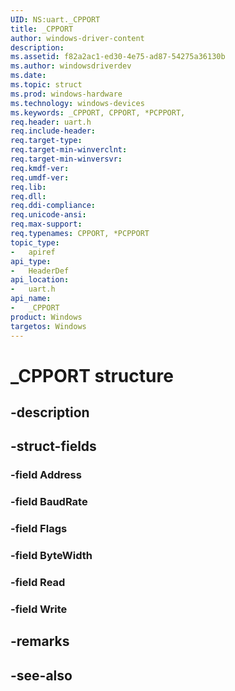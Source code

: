 ```yaml
---
UID: NS:uart._CPPORT
title: _CPPORT
author: windows-driver-content
description: 
ms.assetid: f82a2ac1-ed30-4e75-ad87-54275a36130b
ms.author: windowsdriverdev
ms.date: 
ms.topic: struct
ms.prod: windows-hardware
ms.technology: windows-devices
ms.keywords: _CPPORT, CPPORT, *PCPPORT, 
req.header: uart.h
req.include-header:
req.target-type:
req.target-min-winverclnt:
req.target-min-winversvr:
req.kmdf-ver:
req.umdf-ver:
req.lib:
req.dll:
req.ddi-compliance:
req.unicode-ansi:
req.max-support:
req.typenames: CPPORT, *PCPPORT
topic_type: 
-	apiref
api_type: 
-	HeaderDef
api_location: 
-	uart.h
api_name: 
-	_CPPORT
product: Windows
targetos: Windows
---
```


# _CPPORT structure

## -description


## -struct-fields

### -field Address
 
### -field BaudRate
 
### -field Flags
 
### -field ByteWidth
 
### -field Read
 
### -field Write
 

## -remarks

## -see-also